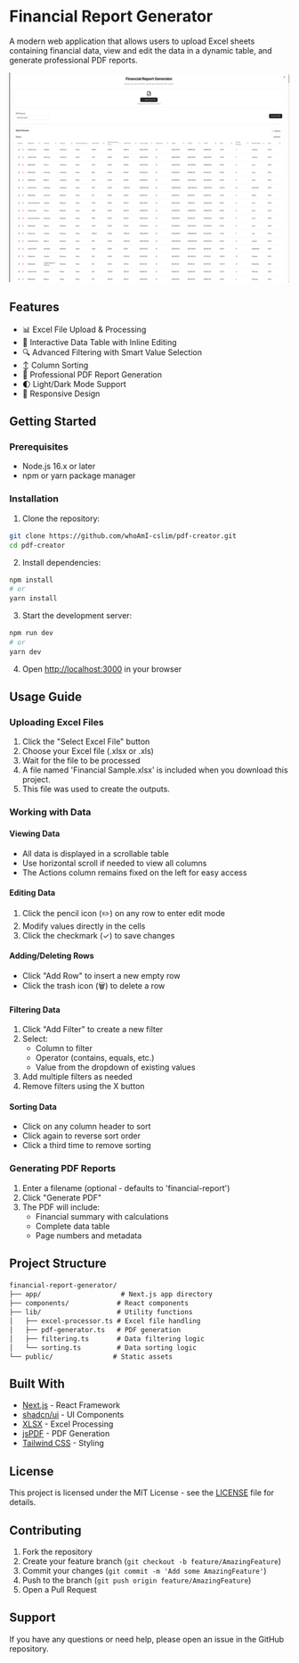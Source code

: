 # Financial Report Generator

A modern web application that allows users to upload Excel sheets containing financial data, view and edit the data in a dynamic table, and generate professional PDF reports.

![Financial Report Generator](https://github.com/whoAmI-cslim/pdf-creator/blob/main/example.png)

## Features

- 📊 Excel File Upload & Processing
- 📝 Interactive Data Table with Inline Editing
- 🔍 Advanced Filtering with Smart Value Selection
- ↕️ Column Sorting
- 📑 Professional PDF Report Generation
- 🌓 Light/Dark Mode Support
- 📱 Responsive Design

## Getting Started

### Prerequisites

- Node.js 16.x or later
- npm or yarn package manager

### Installation

1. Clone the repository:
```bash
git clone https://github.com/whoAmI-cslim/pdf-creator.git
cd pdf-creator
```

2. Install dependencies:
```bash
npm install
# or
yarn install
```

3. Start the development server:
```bash
npm run dev
# or
yarn dev
```

4. Open [http://localhost:3000](http://localhost:3000) in your browser

## Usage Guide

### Uploading Excel Files

1. Click the "Select Excel File" button
2. Choose your Excel file (.xlsx or .xls)
3. Wait for the file to be processed
4. A file named 'Financial Sample.xlsx' is included when you download this project.
5. This file was used to create the outputs. 

### Working with Data

#### Viewing Data
- All data is displayed in a scrollable table
- Use horizontal scroll if needed to view all columns
- The Actions column remains fixed on the left for easy access

#### Editing Data
1. Click the pencil icon (✏️) on any row to enter edit mode
2. Modify values directly in the cells
3. Click the checkmark (✓) to save changes

#### Adding/Deleting Rows
- Click "Add Row" to insert a new empty row
- Click the trash icon (🗑️) to delete a row

#### Filtering Data
1. Click "Add Filter" to create a new filter
2. Select:
   - Column to filter
   - Operator (contains, equals, etc.)
   - Value from the dropdown of existing values
3. Add multiple filters as needed
4. Remove filters using the X button

#### Sorting Data
- Click on any column header to sort
- Click again to reverse sort order
- Click a third time to remove sorting

### Generating PDF Reports

1. Enter a filename (optional - defaults to 'financial-report')
2. Click "Generate PDF"
3. The PDF will include:
   - Financial summary with calculations
   - Complete data table
   - Page numbers and metadata

## Project Structure

```
financial-report-generator/
├── app/                    # Next.js app directory
├── components/            # React components
├── lib/                   # Utility functions
│   ├── excel-processor.ts # Excel file handling
│   ├── pdf-generator.ts   # PDF generation
│   ├── filtering.ts       # Data filtering logic
│   └── sorting.ts         # Data sorting logic
└── public/               # Static assets
```

## Built With

- [Next.js](https://nextjs.org/) - React Framework
- [shadcn/ui](https://ui.shadcn.com/) - UI Components
- [XLSX](https://www.npmjs.com/package/xlsx) - Excel Processing
- [jsPDF](https://www.npmjs.com/package/jspdf) - PDF Generation
- [Tailwind CSS](https://tailwindcss.com/) - Styling

## License

This project is licensed under the MIT License - see the [LICENSE](LICENSE) file for details.

## Contributing

1. Fork the repository
2. Create your feature branch (`git checkout -b feature/AmazingFeature`)
3. Commit your changes (`git commit -m 'Add some AmazingFeature'`)
4. Push to the branch (`git push origin feature/AmazingFeature`)
5. Open a Pull Request

## Support

If you have any questions or need help, please open an issue in the GitHub repository.
